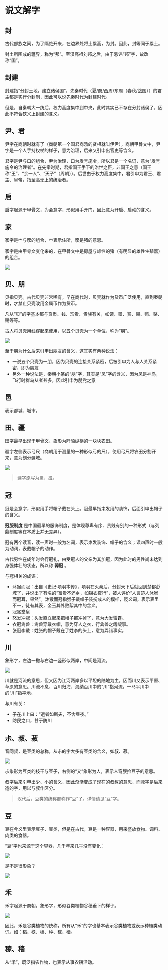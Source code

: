 # 说文解字

## 封

古代部族之间，为了隔绝开来，在边界处将土累高，为封。因此，封等同于累土。

封土所围成的疆界，称为“邦”。至汉高祖刘邦之后，由于忌讳“邦”字，故改称“国”。


## 封建

封建指“分封土地，建立诸侯国”，先秦时代（夏/商/西周/东周（春秋/战国））的君主都是实行分封制，因此可以说先秦时代为封建时代。

但是，自秦朝大一统后，权力高度集中到中央，此时其实已不存在分封诸侯了，因此不符合狭义上封建的含义。


## 尹、君

尹字在商朝时就有了（商朝第一个国君商汤的贤相就叫伊尹），商朝甲骨文中，尹字是一个人手持权杖的样子，意为治理，后来又引申出官吏等含义。

君字是尹与口的组合，尹为治理，口为发号施令，所以君是一个名词，意为“发号施令的治理者”。在先秦时期，君指国王手下的治世之臣，非国王之意（国王称“王”、“余一人”、“天子”（周朝））。后世由于权力高度集中，君引申为君王、君主、皇帝，指至高无上的统治者。

## 启

启字起源于甲骨文，为会意字，形似用手开门，因此意为开启、启动的含义。

<Todo />

## 家

家字是宀与豕的组合，宀表示住所，豕是猪的意思。

家字是由甲骨文变化来的，在甲骨文中是房屋与雄性的猪（有明显的雄性生殖器）的组合。

![](https://xpzheng-book.oss-cn-shenzhen.aliyuncs.com/history/%E5%AE%B6.jfif)

## 贝、朋

贝指贝壳。古代贝壳非常稀有，早在商代时，贝壳就作为货币广泛使用，直到秦朝时，才禁止贝壳改用金属币作为货币。

凡从“贝”的字基本都与货币、钱、珍贵、贵族有关，如馈、赠、赏、赐、贿、赂、赐等等。

古人将贝壳用线穿起来使用，以五个贝壳为一个单位，称为“朋”。

![](https://xpzheng-book.oss-cn-shenzhen.aliyuncs.com/history/%E6%9C%8B%E5%AD%97.jfif)

至于朋为什么后来引申出朋友的含义，这其实有两种说法：
- 一说五个贝壳为一朋，因为贝壳的连接关系紧密，后被引申为人与人关系紧密，即为朋友
- 另外一种说法是，秦朝小篆的“朋”字，其实是“凤”字的含义，因为凤是神鸟，飞行时群鸟从者甚多，因此引申为朋党之意

## 邑

表示都城、城市。


## 田、疆

田字最早出现于甲骨文，象形为阡陌纵横的一块块农田。

疆字左侧表示弓尺（商朝用于测量的一种形似弓的尺），使用弓尺将农田分割开来，意为划分疆域。

![](https://xpzheng-book.oss-cn-shenzhen.aliyuncs.com/history/%E7%94%B0.png)

> 疆字原写为畺、畕。

## 冠

冠是会意字，形似用手将帽子戴在头上。冠最早指束发用的装饰，后面引申出帽子的含义。

**冠服制度** 是中国最早的服饰制度，是体现尊卑有序、贵贱有别的一种形式（与列鼎制度等在本质上并无差异）。

冠有两个读音，读一声时一般为名词，表示束发装饰、帽子的含义；读四声时一般为动词，表戴帽子的动作。

古代男性在成年时会行冠礼，由受冠人的父亲为其加冠，因为此时的男性尚未达到身强体壮的状态，所以称 **弱冠** 。

与冠相关的成语：
- 沐猴而冠：出自《史记·项羽本传》，项羽在灭秦后，分封天下后就回到楚都彭城了，并说出了有名的“富贵不还乡，如锦衣夜行”，被人评价“人言楚人沐猴而冠耳，果然”。沐猴而冠指猴子戴帽子装扮成人的模样，贬义词，表示表里不一，徒有其表，金玉其外败絮其中的含义。
- 冠冕堂皇
- 怒发冲冠：头发直立起来把帽子都冲掉了，意为大发雷霆。
- 衣冠禽兽：禽兽穿戴衣帽，意为穿人之衣，行禽兽之龌龊事。
- 张冠李戴：姓张的帽子戴在了姓李的头上，意为弄错事实。

## 川

象形字，左边一撇与右边一竖形似两岸，中间是河流。

![](https://xpzheng-book.oss-cn-shenzhen.aliyuncs.com/history/%E5%B7%9D%E5%AD%97.png)

川就是河流的意思，但又因为江河两岸多以平坦的陆地为主，因而川又表示平原、草原的意思。川流不息、百川归海、海纳百川中的“川”指河流，一马平川中的“川”指平地。

与川有关：
- 子在川上曰：“逝者如斯夫，不舍昼夜。”
- 防民之口，甚于防川

## 尗、叔、菽

音同叔，是豆类的总称，从尗的字大多有豆类的含义，如叔、菽。

![](https://xpzheng-book.oss-cn-shenzhen.aliyuncs.com/history/%E5%8F%94%E5%AD%97.png)

尗象形为豆类的枝干与豆子，右侧的“又”象形为人，表示人弯腰捡豆子的意思。

叔字后来引申出少、小的含义，因此渐渐变成了现在的叔叔的意思，而菽字是后来造的字，用以与叔作区分。

> 汉代后，豆类的统称都称作“豆”了。详情请见“豆”字。

## 豆

豆在今义里表示豆子、豆类，但是在古代，豆是一种容器，用来盛放食物、调料、肉类的食器。

“豆”字也来源于这个容器，几千年来几乎没有变化：

<img src="https://xpzheng-book.oss-cn-shenzhen.aliyuncs.com/history/%E8%B1%86.jpg" class="h-[300px]">

是不是很形象？

![](https://xpzheng-book.oss-cn-shenzhen.aliyuncs.com/history/%E8%B1%86%E5%AD%97.png)


## 禾

禾字起源于商朝，象形字，形似谷类植物谷穗垂下的样子。

![](https://xpzheng-book.oss-cn-shenzhen.aliyuncs.com/history/%E7%A6%BE%E5%AD%97.png)

因此，禾是谷类植物的统称，所有从“禾”的字也基本表示谷类植物或表示种植类动词。如：稻、秧、穗、种、稼、穑。

## 稼、穑

从“禾”，既泛指农作物，也表示从事农耕活动。
